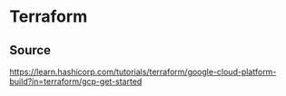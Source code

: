 # Terraform
## Source
https://learn.hashicorp.com/tutorials/terraform/google-cloud-platform-build?in=terraform/gcp-get-started

## 
```Shell

```
